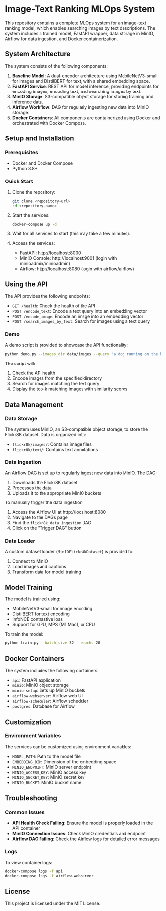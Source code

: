 # Image-Text Ranking MLOps System

This repository contains a complete MLOps system for an image-text ranking model, which enables searching images by text descriptions. The system includes a trained model, FastAPI wrapper, data storage in MinIO, Airflow for data ingestion, and Docker containerization.

## System Architecture

The system consists of the following components:

1. **Baseline Model**: A dual-encoder architecture using MobileNetV3-small for images and DistilBERT for text, with a shared embedding space.
2. **FastAPI Service**: REST API for model inference, providing endpoints for encoding images, encoding text, and searching images by text.
3. **MinIO Storage**: S3-compatible object storage for storing training and inference data.
4. **Airflow Workflow**: DAG for regularly ingesting new data into MinIO storage.
5. **Docker Containers**: All components are containerized using Docker and orchestrated with Docker Compose.

## Setup and Installation

### Prerequisites

- Docker and Docker Compose
- Python 3.8+

### Quick Start

1. Clone the repository:
   ```bash
   git clone <repository-url>
   cd <repository-name>
   ```

2. Start the services:
   ```bash
   docker-compose up -d
   ```

3. Wait for all services to start (this may take a few minutes).

4. Access the services:
   - FastAPI: http://localhost:8000
   - MinIO Console: http://localhost:9001 (login with minioadmin/minioadmin)
   - Airflow: http://localhost:8080 (login with airflow/airflow)

## Using the API

The API provides the following endpoints:

- `GET /health`: Check the health of the API
- `POST /encode_text`: Encode a text query into an embedding vector
- `POST /encode_image`: Encode an image into an embedding vector
- `POST /search_images_by_text`: Search for images using a text query

### Demo

A demo script is provided to showcase the API functionality:

```bash
python demo.py --images_dir data/images --query "a dog running on the beach" --top_k 5
```

The script will:
1. Check the API health
2. Encode images from the specified directory
3. Search for images matching the text query
4. Display the top-k matching images with similarity scores

## Data Management

### Data Storage

The system uses MinIO, an S3-compatible object storage, to store the Flickr8K dataset. Data is organized into:
- `flickr8k/images/`: Contains image files
- `flickr8k/text/`: Contains text annotations

### Data Ingestion

An Airflow DAG is set up to regularly ingest new data into MinIO. The DAG:
1. Downloads the Flickr8K dataset
2. Processes the data
3. Uploads it to the appropriate MinIO buckets

To manually trigger the data ingestion:
1. Access the Airflow UI at http://localhost:8080
2. Navigate to the DAGs page
3. Find the `flickr8k_data_ingestion` DAG
4. Click on the "Trigger DAG" button

### Data Loader

A custom dataset loader (`MinIOFlickr8kDataset`) is provided to:
1. Connect to MinIO
2. Load images and captions
3. Transform data for model training

## Model Training

The model is trained using:
- MobileNetV3-small for image encoding
- DistilBERT for text encoding
- InfoNCE contrastive loss
- Support for GPU, MPS (M1 Mac), or CPU

To train the model:

```bash
python train.py --batch_size 32 --epochs 20
```

## Docker Containers

The system includes the following containers:
- `api`: FastAPI application
- `minio`: MinIO object storage
- `minio-setup`: Sets up MinIO buckets
- `airflow-webserver`: Airflow web UI
- `airflow-scheduler`: Airflow scheduler
- `postgres`: Database for Airflow

## Customization

### Environment Variables

The services can be customized using environment variables:
- `MODEL_PATH`: Path to the model file
- `EMBEDDING_DIM`: Dimension of the embedding space
- `MINIO_ENDPOINT`: MinIO server endpoint
- `MINIO_ACCESS_KEY`: MinIO access key
- `MINIO_SECRET_KEY`: MinIO secret key
- `MINIO_BUCKET`: MinIO bucket name

## Troubleshooting

### Common Issues

- **API Health Check Failing**: Ensure the model is properly loaded in the API container
- **MinIO Connection Issues**: Check MinIO credentials and endpoint
- **Airflow DAG Failing**: Check the Airflow logs for detailed error messages

### Logs

To view container logs:
```bash
docker-compose logs -f api
docker-compose logs -f airflow-webserver
```

## License

This project is licensed under the MIT License. 